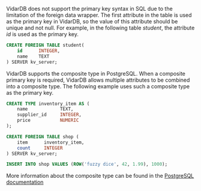 VidarDB does not support the primary key syntax in SQL due to the limitation of the foreign data wrapper. The first attribute in the table is used as the primary key in VidarDB, so the value of this attribute should be unique and not null.  For example, in the following table <em>student</em>, the attribute <em>id</em> is used as the primary key.

```sql
CREATE FOREIGN TABLE student(
    id      INTEGER, 
    name    TEXT
) SERVER kv_server;
```

VidarDB supports the composite type in PostgreSQL. When a composite primary key is required, VidarDB allows multiple attributes to be combined into a composite type. The following example uses such a composite type as the primary key.

```sql
CREATE TYPE inventory_item AS (
    name            TEXT,
    supplier_id     INTEGER,
    price           NUMERIC
);

CREATE FOREIGN TABLE shop (
    item      inventory_item,
    count     INTEGER
) SERVER kv_server;

INSERT INTO shop VALUES (ROW('fuzzy dice', 42, 1.99), 1000);
```

More information about the composite type can be found in the [PostgreSQL documentation](https://www.postgresql.org/docs/11/rowtypes.html)
